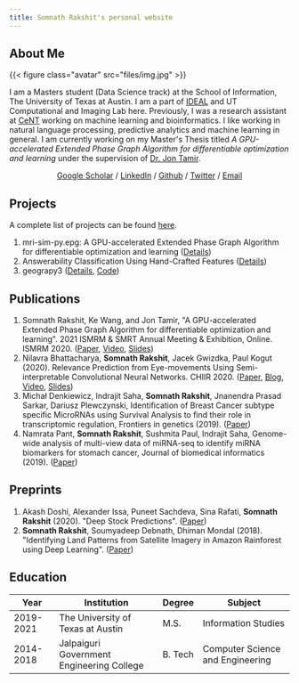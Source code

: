 ```yaml
---
title: Somnath Rakshit's personal website
---
```

## About Me

{{< figure class="avatar" src="files/img.jpg" >}}

I am a Masters student (Data Science track) at the School of Information, The University of Texas at Austin. I am a part of [IDEAL](http://ideal.ece.utexas.edu/) and UT Computational and Imaging Lab here. Previously, I was a research assistant at [CeNT](https://cent.uw.edu.pl) working on machine learning and bioinformatics. I like working in natural language processing, predictive analytics and machine learning in general. I am currently working on my Master's Thesis titled *A GPU-accelerated Extended Phase Graph Algorithm for differentiable optimization and learning* under the supervision of [Dr. Jon Tamir](http://users.ece.utexas.edu/~jtamir/).
<div align="center">
  <a href="https://scholar.google.co.in/citations?user=9UaFRzYAAAAJ&hl=en">Google Scholar</a> / <a href="https://www.linkedin.com/in/somnathrakshit">LinkedIn</a> / <a href="https://github.com/somnathrakshit">Github</a> / <a href="https://twitter.com/_SomnathRakshit">Twitter</a> / <a href="/contact/">Email</a>
</div>

## Projects
A complete list of projects can be found [here](/projects/).
1. mri-sim-py.epg: A GPU-accelerated Extended Phase Graph Algorithm for differentiable optimization and learning ([Details](/projects/project-mri-sim-py-epg/))
1. Answerability Classification Using Hand-Crafted Features ([Details](/projects/project-answerability/))
1. geograpy3 ([Details](/projects/project-geograpy3/), [Code](https://github.com/somnathrakshit/geograpy3))

## Publications
1. Somnath Rakshit, Ke Wang, and Jon Tamir, "A GPU-accelerated Extended Phase Graph Algorithm for differentiable optimization and learning". 2021 ISMRM & SMRT Annual Meeting & Exhibition, Online. ISMRM 2020. ([Paper](/projects/project-mri-sim-py-epg/3754.html), [Video](https://youtu.be/EIexXEhh7Cc), [Slides](https://docs.google.com/presentation/d/e/2PACX-1vThgT-tp8b3dKC6VU3Tn6A0JYhMW9mc7Gy0uzNGoq6sEsfHaGe2JBWcnOrOujtoqnEYiNUN_NTZvnMB/pub?start=true&loop=false&delayms=60000&slide=id.p1))
1. Nilavra Bhattacharya, **Somnath Rakshit**, Jacek Gwizdka, Paul Kogut (2020). Relevance Prediction from Eye-movements Using Semi-interpretable Convolutional Neural Networks. CHIIR 2020. ([Paper](https://dl.acm.org/doi/abs/10.1145/3343413.3377960), [Blog](/projects/relevance-prediction-eye-movement-cnn/), [Video](https://youtu.be/ZebBgUhL-EU), [Slides](https://www.slideshare.net/nilavrabhattacharya/can-ai-say-from-our-eyes-when-we-read-relevant-information))
1. Michał Denkiewicz, Indrajit Saha, **Somnath Rakshit**, Jnanendra Prasad Sarkar, Dariusz Plewczynski, Identification of Breast Cancer subtype specific MicroRNAs using Survival Analysis to find their role in transcriptomic regulation, Frontiers in genetics (2019). ([Paper](https://doi.org/10.3389/fgene.2019.01047))
1. Namrata Pant, **Somnath Rakshit**, Sushmita Paul, Indrajit Saha, Genome-wide analysis of multi-view data of miRNA-seq to identify miRNA biomarkers for stomach cancer, Journal of biomedical informatics (2019). ([Paper](https://doi.org/10.1016/j.jbi.2019.103254))

## Preprints
1. Akash Doshi, Alexander Issa, Puneet Sachdeva, Sina Rafati, **Somnath Rakshit** (2020). "Deep Stock Predictions". ([Paper](https://arxiv.org/abs/2006.04992))
1. **Somnath Rakshit**, Soumyadeep Debnath, Dhiman Mondal (2018). "Identifying Land Patterns from Satellite Imagery in Amazon Rainforest using Deep Learning". ([Paper](https://arxiv.org/abs/1809.00340))

## Education

| Year      | Institution                               | Degree  | Subject                          |
|-----------|-------------------------------------------|---------|----------------------------------|
| 2019-2021 | The University of Texas at Austin         | M.S.    | Information Studies              |
| 2014-2018 | Jalpaiguri Government Engineering College | B. Tech | Computer Science and Engineering |
